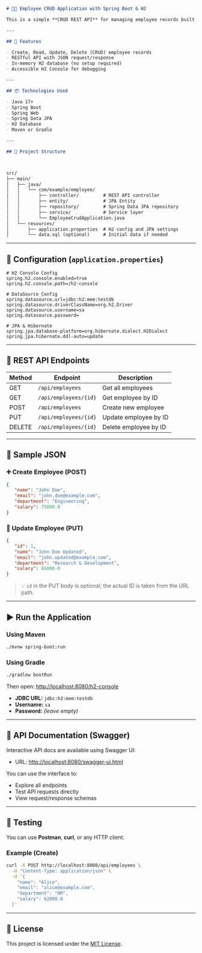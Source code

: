 

```markdown
# 🧑‍💼 Employee CRUD Application with Spring Boot & H2

This is a simple **CRUD REST API** for managing employee records built using **Spring Boot**, **Spring Data JPA**, and an **H2 in-memory database**.

---

## 🚀 Features

- Create, Read, Update, Delete (CRUD) employee records
- RESTful API with JSON request/response
- In-memory H2 database (no setup required)
- Accessible H2 Console for debugging

---

## 📦 Technologies Used

- Java 17+
- Spring Boot
- Spring Web
- Spring Data JPA
- H2 Database
- Maven or Gradle

---

## 📁 Project Structure



src/
├── main/
│   ├── java/
│   │   └── com/example/employee/
│   │       ├── controller/         # REST API controller
│   │       ├── entity/             # JPA Entity
│   │       ├── repository/         # Spring Data JPA repository
│   │       ├── service/            # Service layer
│   │       └── EmployeeCrudApplication.java
│   └── resources/
│       ├── application.properties  # H2 config and JPA settings
│       └── data.sql (optional)     # Initial data if needed

````

---

## 🔧 Configuration (`application.properties`)

```properties
# H2 Console Config
spring.h2.console.enabled=true
spring.h2.console.path=/h2-console

# DataSource Config
spring.datasource.url=jdbc:h2:mem:testdb
spring.datasource.driverClassName=org.h2.Driver
spring.datasource.username=sa
spring.datasource.password=

# JPA & Hibernate
spring.jpa.database-platform=org.hibernate.dialect.H2Dialect
spring.jpa.hibernate.ddl-auto=update
````

---

## 📡 REST API Endpoints

| Method | Endpoint              | Description           |
| ------ | --------------------- | --------------------- |
| GET    | `/api/employees`      | Get all employees     |
| GET    | `/api/employees/{id}` | Get employee by ID    |
| POST   | `/api/employees`      | Create new employee   |
| PUT    | `/api/employees/{id}` | Update employee by ID |
| DELETE | `/api/employees/{id}` | Delete employee by ID |

---

## 📝 Sample JSON

### ➕ Create Employee (POST)

```json
{
   "name": "John Doe",
   "email": "john.doe@example.com",
   "department": "Engineering",
   "salary": 75000.0
}
```

### 🔄 Update Employee (PUT)

```json
{
   "id": 1,
   "name": "John Doe Updated",
   "email": "john.updated@example.com",
   "department": "Research & Development",
   "salary": 85000.0
}
```

> 💡 `id` in the PUT body is optional; the actual ID is taken from the URL path.

---

## ▶️ Run the Application

### Using Maven

```bash
./mvnw spring-boot:run
```

### Using Gradle

```bash
./gradlew bootRun
```

Then open: [http://localhost:8080/h2-console](http://localhost:8080/h2-console)

* **JDBC URL:** `jdbc:h2:mem:testdb`
* **Username:** `sa`
* **Password:** *(leave empty)*

---

## 📖 API Documentation (Swagger)

Interactive API docs are available using Swagger UI:

- URL: [http://localhost:8080/swagger-ui.html](http://localhost:8080/swagger-ui.html)

You can use the interface to:
- Explore all endpoints
- Test API requests directly
- View request/response schemas
---

## 🧪 Testing

You can use **Postman**, **curl**, or any HTTP client.

### Example (Create)

```bash
curl -X POST http://localhost:8080/api/employees \
  -H "Content-Type: application/json" \
  -d '{
    "name": "Alice",
    "email": "alice@example.com",
    "department": "HR",
    "salary": 62000.0
  }'
```

---

## 📝 License

This project is licensed under the [MIT License](LICENSE).

```